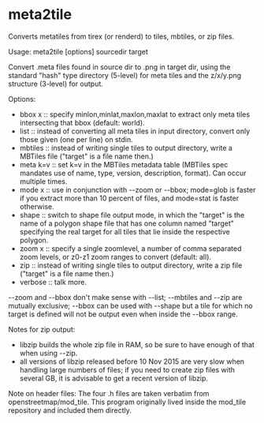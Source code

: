 # meta2tile
Converts metatiles from tirex (or renderd) to tiles, mbtiles, or zip files.

Usage: meta2tile [options] sourcedir target

Convert .meta files found in source dir to .png in target dir, using the standard "hash" type directory (5-level) for meta tiles and the z/x/y.png structure (3-level) for output.

Options:
* bbox x ::  specify minlon,minlat,maxlon,maxlat to extract only meta tiles intersecting that bbox (default: world).
* list ::  instead of converting all meta tiles in input directory, convert only those given (one per line) on stdin.
* mbtiles ::  instead of writing single tiles to output directory, write a MBTiles file ("target" is a file name then.)
* meta k=v :: set k=v in the MBTiles metadata table (MBTiles spec mandates use of name, type, version, description, format).  Can occur multiple times.
* mode x ::  use in conjunction with --zoom or --bbox; mode=glob is faster if you extract more than 10 percent of files, and mode=stat is faster otherwise.
* shape ::   switch to shape file output mode, in which the "target" is the name of a polygon shape file that has one column named "target" specifying the real target for all tiles that lie inside the respective polygon.
* zoom x ::  specify a single zoomlevel, a number of comma separated zoom levels, or z0-z1 zoom ranges to convert (default: all).
* zip ::  instead of writing single tiles to output directory, write a zip file ("target" is a file name then.)
* verbose :: talk more.

--zoom and --bbox don't make sense with --list;
--mbtiles and --zip are mutually exclusive;
--bbox can be used with --shape but a tile for which no target is defined will not be output even when inside the --bbox range.

Notes for zip output:
* libzip builds the whole zip file in RAM, so be sure to have enough of that when using --zip.
* all versions of libzip released before 10 Nov 2015 are very slow when handling large numbers of files; if you need to create zip files with several GB, it is advisable to get a recent version of libzip.

Note on header files:
The four .h files are taken verbatim from openstreetmap/mod_tile. This program originally lived inside the mod_tile repository and included them directly.
